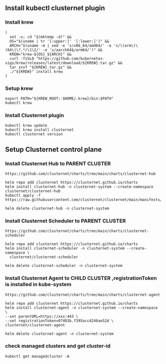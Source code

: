 ## Install kubectl clusternet plugin
### Install krew
```shell
(
  set -x; cd "$(mktemp -d)" &&
  OS="$(uname | tr '[:upper:]' '[:lower:]')" &&
  ARCH="$(uname -m | sed -e 's/x86_64/amd64/' -e 's/\(arm\)\(64\)\?.*/\1\2/' -e 's/aarch64$/arm64/')" &&
  KREW="krew-${OS}_${ARCH}" &&
  curl -fsSLO "https://github.com/kubernetes-sigs/krew/releases/latest/download/${KREW}.tar.gz" &&
  tar zxvf "${KREW}.tar.gz" &&
  ./"${KREW}" install krew
)

```
### Setup krew
```shell
export PATH="${KREW_ROOT:-$HOME/.krew}/bin:$PATH"
kubectl krew
```
### Install Clusternet plugin
```shell
kubectl krew update
kubectl krew install clusternet
kubectl clusternet version
```
## Setup Clusternet control plane

### Install Clusternet Hub to PARENT CLUSTER
```shell
https://github.com/clusternet/charts/tree/main/charts/clusternet-hub

helm repo add clusternet https://clusternet.github.io/charts
helm install clusternet-hub -n clusternet-system --create-namespace clusternet/clusternet-hub
kubectl apply -f https://raw.githubusercontent.com/clusternet/clusternet/main/manifests/samples/cluster_bootstrap_token.yaml

helm delete clusternet-hub -n clusternet-system
```

### Install Clusternet Scheduler to PARENT CLUSTER
```shell
https://github.com/clusternet/charts/tree/main/charts/clusternet-scheduler

helm repo add clusternet https://clusternet.github.io/charts
helm install clusternet-scheduler -n clusternet-system --create-namespace \
  clusternet/clusternet-scheduler
  
helm delete clusternet-scheduler -n clusternet-system
```

### Install Clusternet Agent to CHILD CLUSTER ,registrationToken is installed in kube-system
```shell
https://github.com/clusternet/charts/tree/main/charts/clusternet-agent

helm repo add clusternet https://clusternet.github.io/charts
helm install clusternet-agent -n clusternet-system --create-namespace \
--set parentURL=https://xxx:443 \
--set registrationToken=07401b.f395accd246ae52d \
clusternet/clusternet-agent

helm delete clusternet-agent -n clusternet-system
```
### check managed clusters and get cluster-id
```shell
kubectl get managedcluster -A
```
